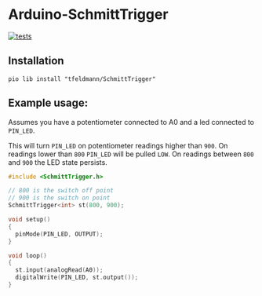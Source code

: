 # Arduino-SchmittTrigger

[![tests](https://github.com/tfeldmann/Arduino-SchmittTrigger/actions/workflows/tests.yml/badge.svg)](https://github.com/tfeldmann/Arduino-SchmittTrigger/actions/workflows/tests.yml)

## Installation

```
pio lib install "tfeldmann/SchmittTrigger"
```

## Example usage:

Assumes you have a potentiometer connected to A0 and a led connected to `PIN_LED`.

This will turn `PIN_LED` on potentiometer readings higher than `900`.
On readings lower than `800` `PIN_LED` will be pulled `LOW`.
On readings between `800` and `900` the LED state persists.

```cpp
#include <SchmittTrigger.h>

// 800 is the switch off point
// 900 is the switch on point
SchmittTrigger<int> st(800, 900);

void setup()
{
  pinMode(PIN_LED, OUTPUT);
}

void loop()
{
  st.input(analogRead(A0));
  digitalWrite(PIN_LED, st.output());
}
```
